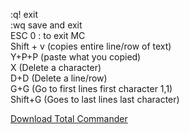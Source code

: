:q! exit    
:wq save and exit       
ESC 0 : to exit MC    
Shift + v (copies entire line/row of text)    
Y+P+P (paste what you copied)   
X (Delete a character)    
D+D (Delete a line/row)     
G+G (Go to first lines first character 1,1)   
Shift+G (Goes to last lines last character)       

[Download Total Commander](https://www.ghisler.com/)  
